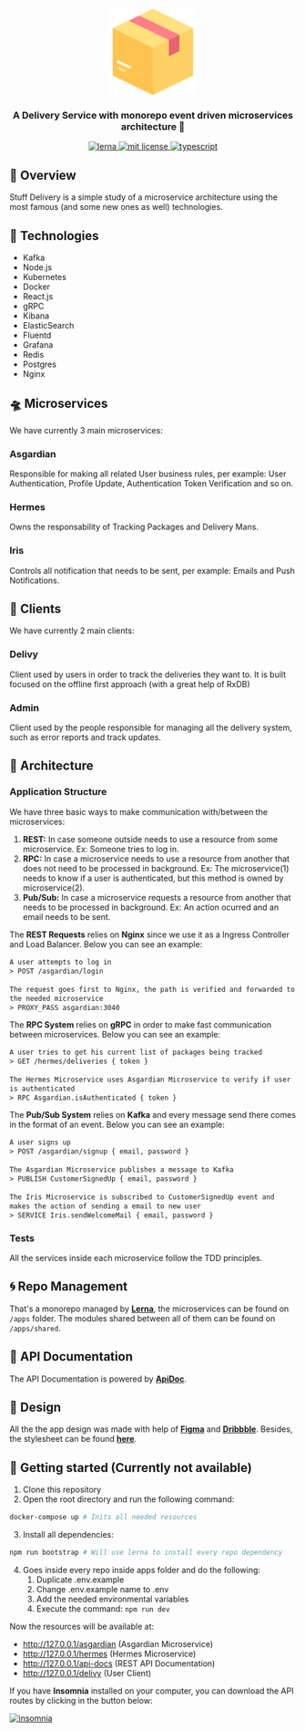 <p align="center">
  <img src="./assets/box.png" height="150" width="150" alt="Unform" />
</p>

<h3 align="center">
  A Delivery Service with monorepo event driven microservices architecture 📨
</h3>

<p align="center">
	<a href="https://lerna.js.org/">
		<img alt="lerna" src="https://img.shields.io/badge/maintained%20with-lerna-cc00ff.svg" alt="maintained with lerna"/>
	</a>
	<a href="https://github.com/guilhermebkel/stuff-delivery">
		<img alt="mit license" src="https://img.shields.io/github/license/guilhermebkel/stuff-delivery?color=0051ff" />
	</a>
	<a href="https://github.com/microsoft/TypeScript">
		<img alt="typescript" src="https://camo.githubusercontent.com/41c68e9f29c6caccc084e5a147e0abd5f392d9bc/68747470733a2f2f62616467656e2e6e65742f62616467652f547970655363726970742f7374726963742532302546302539462539322541412f626c7565">
	</a>
</p>

## 📌 Overview

Stuff Delivery is a simple study of a microservice architecture using the most famous (and some new ones as well) technologies.

## 🔧 Technologies

- Kafka
- Node.js
- Kubernetes
- Docker
- React.js
- gRPC
- Kibana
- ElasticSearch
- Fluentd
- Grafana
- Redis
- Postgres
- Nginx

## 🛸 Microservices

We have currently 3 main microservices:

<!-- <img src="./assets/asgardian.png" align="left" width="70"> -->

### Asgardian

Responsible for making all related User business rules, per example: User Authentication, Profile Update, Authentication Token Verification and so on.

<!-- <img src="./assets/hermes.png" align="left" width="70"> -->

### Hermes

Owns the responsability of Tracking Packages and Delivery Mans.

<!-- <img src="./assets/iris.png" align="left" width="70"> -->

### Iris

Controls all notification that needs to be sent, per example: Emails and Push Notifications.

## 🍭 Clients

We have currently 2 main clients:

### Delivy

Client used by users in order to track the deliveries they want to. It is built focused on the offline first approach (with a great help of RxDB)

### Admin

Client used by the people responsible for managing all the delivery system, such as error reports and track updates.

## 🌆 Architecture

### Application Structure

We have three basic ways to make communication with/between the microservices:

1. **REST:** In case someone outside needs to use a resource from some microservice. Ex: Someone tries to log in.
2. **RPC:** In case a microservice needs to use a resource from another that does not need to be processed in background. Ex: The microservice(1) needs to know if a user is authenticated, but this method is owned by microservice(2).
3. **Pub/Sub:** In case a microservice requests a resource from another that needs to be processed in background. Ex: An action ocurred and an email needs to be sent.

The **REST Requests** relies on **Nginx** since we use it as a Ingress Controller and Load Balancer. Below you can see an example:

```
A user attempts to log in
> POST /asgardian/login

The request goes first to Nginx, the path is verified and forwarded to the needed microservice
> PROXY_PASS asgardian:3040
```

The **RPC System** relies on **gRPC** in order to make fast communication between microservices. Below you can see an example:
```
A user tries to get his current list of packages being tracked
> GET /hermes/deliveries { token }

The Hermes Microservice uses Asgardian Microservice to verify if user is authenticated
> RPC Asgardian.isAuthenticated { token }
```

The **Pub/Sub System** relies on **Kafka** and every message send there comes in the format of an event. Below you can see an example:

```
A user signs up
> POST /asgardian/signup { email, password }

The Asgardian Microservice publishes a message to Kafka
> PUBLISH CustomerSignedUp { email, password }

The Iris Microservice is subscribed to CustomerSignedUp event and makes the action of sending a email to new user
> SERVICE Iris.sendWelcomeMail { email, password }
```

### Tests

All the services inside each microservice follow the TDD principles.

## 🌀 Repo Management

That's a monorepo managed by [**Lerna**](https://github.com/lerna/lerna), the microservices can be found on ```/apps``` folder. The modules shared between all of them can be found on ```/apps/shared```.

##  🌊 API Documentation

The API Documentation is powered by [**ApiDoc**](https://github.com/apidoc/apidoc).

##  🌉 Design

All the the app design was made with help of [**Figma**](https://figma.com) and [**Dribbble**](https://dribbble.com). Besides, the stylesheet can be found [**here**](https://www.figma.com/file/GP50ElrpjKNogmVpbcHYqx/Stuff-Delivery?node-id=0%3A1).

## 🚀 Getting started (Currently not available)

1. Clone this repository
2. Open the root directory and run the following command:
```sh
docker-compose up # Inits all needed resources
```
3. Install all dependencies:
```sh
npm run bootstrap # Will use lerna to install every repo dependency
```
4. Goes inside every repo inside apps folder and do the following:
	1. Duplicate .env.example
	2. Change .env.example name to .env
	3. Add the needed environmental variables
	4. Execute the command: ```npm run dev```

Now the resources will be available at:
- http://127.0.0.1/asgardian (Asgardian Microservice)
- http://127.0.0.1/hermes (Hermes Microservice)
- http://127.0.0.1/api-docs (REST API Documentation)
- http://127.0.0.1/delivy (User Client)

If you have **Insomnia** installed on your computer, you can download the API routes by clicking in the button below:

<a href="https://insomnia.rest/run/?label=Stuff%20Delivery%20API&uri=https%3A%2F%2Fgithub.com%2Fguilhermebkel%2Fstuff-delivery%2Fblob%2Fmaster%2Finsomnia.json">
	<img alt="insomnia" src="https://insomnia.rest/images/run.svg" />
</a>
